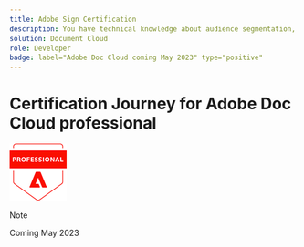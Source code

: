 ```yaml
---
title: Adobe Sign Certification
description: You have technical knowledge about audience segmentation, destination exports, and activation on real time basis for unified profiles that adhere to data and privacy regulations, customer data platforms (CDP) and knowledge of Adobe Experience Platform.
solution: Document Cloud
role: Developer
badge: label="Adobe Doc Cloud coming May 2023" type="positive"
---
```

# Certification Journey for Adobe Doc Cloud professional

![Certification Professional Badge](/help/certifications/assets/professional-badge-Xsmall.png)

>[!NOTE]
>
>Coming May 2023

